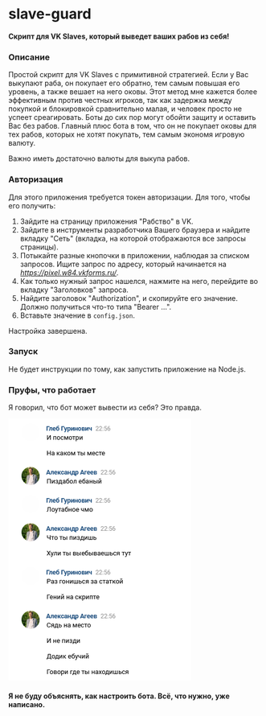# slave-guard
**Скрипт для VK Slaves, который выведет ваших рабов из себя!**

### Описание
Простой скрипт для VK Slaves с примитивной стратегией. Если у Вас выкупают раба, он покупает его обратно, тем самым повышая его уровень, а также вешает на него оковы.
Этот метод мне кажется более эффективным против честных игроков, так как задержка между покупкой и блокировкой сравнительно малая, и человек просто не успеет среагировать. Боты до сих пор могут обойти защиту и оставить Вас без рабов. Главный плюс бота в том, что он не покупает оковы для тех рабов, которых не хотят покупать, тем самым экономя игровую валюту.

Важно иметь достаточно валюты для выкупа рабов.

### Авторизация
Для этого приложения требуется токен авторизации. Для того, чтобы его получить:
1. Зайдите на страницу приложения "Рабство" в VK.
2. Зайдите в инструменты разработчика Вашего браузера и найдите вкладку "Сеть" (вкладка, на которой отображаются все запросы страницы).
3. Потыкайте разные кнопочки в приложении, наблюдая за списком запросов. Ищите запрос по адресу, который начинается на *https://pixel.w84.vkforms.ru/*.
4. Как только нужный запрос нашелся, нажмите на него, перейдите во вкладку "Заголовков" запроса.
5. Найдите заголовок "Authorization", и скопируйте его значение. Должно получиться что-то типа "Bearer ...".
6. Вставьте значение в `config.json`.

Настройка завершена.

### Запуск
Не будет инструкции по тому, как запустить приложение на Node.js.

### Пруфы, что работает
Я говорил, что бот может вывести из себя? Это правда.

![Два додика в восторге от бота](https://raw.githubusercontent.com/Eimaen/slave-guard/main/screenshot-rage.png)

#### Я не буду объяснять, как настроить бота. Всё, что нужно, уже написано.
